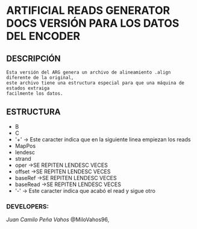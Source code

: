 # ARTIFICIAL READS GENERATOR DOCS VERSIÓN PARA LOS DATOS DEL ENCODER

## DESCRIPCIÓN
    Esta versión del ARG genera un archivo de alineamiento .align diferente de la original,
    este archivo tiene una estructura especial para que una máquina de estados extraiga
    facilmente los datos.

## ESTRUCTURA
- B
- C
- '+'   -> Este caracter indica que en la siguiente linea empiezan los reads
- MapPos
- lendesc
- strand
- oper         ->SE REPITEN LENDESC VECES           
- offset       ->SE REPITEN LENDESC VECES   
- baseRef      ->SE REPITEN LENDESC VECES    
- baseRead     ->SE REPITEN LENDESC VECES
- '-' -> Este caracter indica que acabó el read y sigue otro

### DEVELOPERS:
_Juan Camilo Peña Vahos_ @MiloVahos96,

